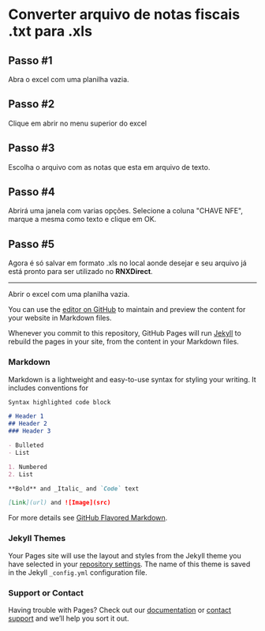 # Converter arquivo de notas fiscais .txt para .xls


## Passo #1

Abra o excel com uma planilha vazia.

## Passo #2

Clique em abrir no menu superior do excel

## Passo #3

Escolha o arquivo com as notas que esta em arquivo de texto.

## Passo #4

Abrirá uma janela com varias opções. Selecione a coluna "CHAVE NFE", marque a mesma como texto e clique em OK.

## Passo #5

Agora é só salvar em formato .xls no local aonde desejar e seu arquivo já está pronto para ser utilizado no **RNXDirect**.

-------


Abrir o excel com uma planilha vazia.

You can use the [editor on GitHub](https://github.com/demaCODE/demacode.github.io/edit/master/README.md) to maintain and preview the content for your website in Markdown files.

Whenever you commit to this repository, GitHub Pages will run [Jekyll](https://jekyllrb.com/) to rebuild the pages in your site, from the content in your Markdown files.

### Markdown

Markdown is a lightweight and easy-to-use syntax for styling your writing. It includes conventions for

```markdown
Syntax highlighted code block

# Header 1
## Header 2
### Header 3

- Bulleted
- List

1. Numbered
2. List

**Bold** and _Italic_ and `Code` text

[Link](url) and ![Image](src)
```

For more details see [GitHub Flavored Markdown](https://guides.github.com/features/mastering-markdown/).

### Jekyll Themes

Your Pages site will use the layout and styles from the Jekyll theme you have selected in your [repository settings](https://github.com/demaCODE/demacode.github.io/settings). The name of this theme is saved in the Jekyll `_config.yml` configuration file.

### Support or Contact

Having trouble with Pages? Check out our [documentation](https://help.github.com/categories/github-pages-basics/) or [contact support](https://github.com/contact) and we’ll help you sort it out.
